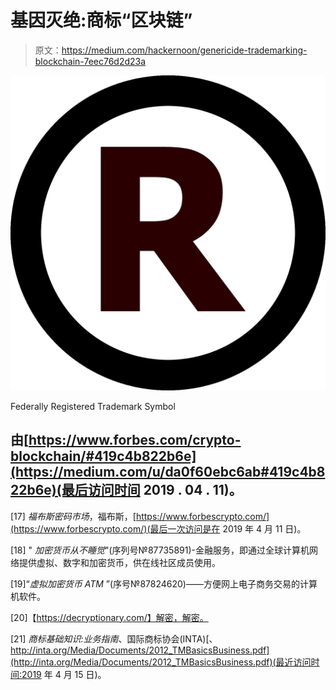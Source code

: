 # 基因灭绝:商标“区块链”

> 原文：<https://medium.com/hackernoon/genericide-trademarking-blockchain-7eec76d2d23a>

![](img/f4daa96a15b0e752d89b81e784a048fc.png)

Federally Registered Trademark Symbol

## 由[https://www.forbes.com/crypto-blockchain/#419c4b822b6e](https://medium.com/u/da0f60ebc6ab#419c4b822b6e)(最后访问时间 2019 . 04 . 11)。

[17] *福布斯密码市场*，福布斯，[https://www.forbescrypto.com/](https://www.forbescrypto.com/)(最后一次访问是在 2019 年 4 月 11 日)。

[18] " *加密货币从不睡觉*"(序列号№87735891)-金融服务，即通过全球计算机网络提供虚拟、数字和加密货币，供在线社区成员使用。

[19]“*虚拟加密货币 ATM* ”(序号№87824620)——方便网上电子商务交易的计算机软件。

[20]【https://decryptionary.com/】解密，解密。

[21] *商标基础知识:业务指南*、国际商标协会(INTA)[、http://inta.org/Media/Documents/2012_TMBasicsBusiness.pdf](http://inta.org/Media/Documents/2012_TMBasicsBusiness.pdf)(最近访问时间:2019 年 4 月 15 日)。
